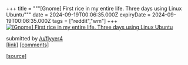 +++
title = """[Gnome] First rice in my entire life. Three days using Linux Ubuntu"""
date = 2024-09-19T00:06:35.000Z
expiryDate = 2024-09-19T00:06:35.000Z
tags = ["reddit","wm"]
+++
[![[Gnome] First rice in my entire life. Three days using Linux Ubuntu ](https://b.thumbs.redditmedia.com/nPRzPBmGgtT4OGtKQiHZv_086o68M-PvysJLXsuUn4Y.jpg "[Gnome] First rice in my entire life. Three days using Linux Ubuntu ")](https://www.reddit.com/r/unixporn/comments/1fk7l3y/gnome_first_rice_in_my_entire_life_three_days/)

submitted by [/u/flyyer4](https://www.reddit.com/user/flyyer4)  
[\[link\]](https://www.reddit.com/gallery/1fk7l3y) [\[comments\]](https://www.reddit.com/r/unixporn/comments/1fk7l3y/gnome_first_rice_in_my_entire_life_three_days/)

[[source]](https://www.reddit.com/r/unixporn/comments/1fk7l3y/gnome_first_rice_in_my_entire_life_three_days/)
